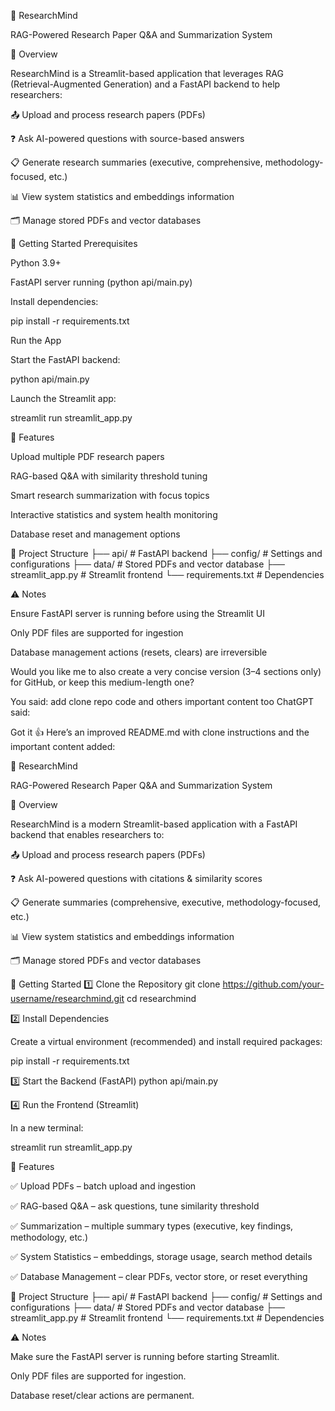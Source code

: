 🧠 ResearchMind

RAG-Powered Research Paper Q&A and Summarization System

📌 Overview

ResearchMind is a Streamlit-based application that leverages RAG (Retrieval-Augmented Generation) and a FastAPI backend to help researchers:

📤 Upload and process research papers (PDFs)

❓ Ask AI-powered questions with source-based answers

📋 Generate research summaries (executive, comprehensive, methodology-focused, etc.)

📊 View system statistics and embeddings information

🗂 Manage stored PDFs and vector databases

🚀 Getting Started
Prerequisites

Python 3.9+

FastAPI server running (python api/main.py)

Install dependencies:

pip install -r requirements.txt

Run the App

Start the FastAPI backend:

python api/main.py


Launch the Streamlit app:

streamlit run streamlit_app.py

🔑 Features

Upload multiple PDF research papers

RAG-based Q&A with similarity threshold tuning

Smart research summarization with focus topics

Interactive statistics and system health monitoring

Database reset and management options

📂 Project Structure
├── api/               # FastAPI backend
├── config/            # Settings and configurations
├── data/              # Stored PDFs and vector database
├── streamlit_app.py   # Streamlit frontend
└── requirements.txt   # Dependencies

⚠️ Notes

Ensure FastAPI server is running before using the Streamlit UI

Only PDF files are supported for ingestion

Database management actions (resets, clears) are irreversible

Would you like me to also create a very concise version (3–4 sections only) for GitHub, or keep this medium-length one?

You said:
add clone repo code and others important content too
ChatGPT said:

Got it 👍
Here’s an improved README.md with clone instructions and the important content added:

🧠 ResearchMind

RAG-Powered Research Paper Q&A and Summarization System

📌 Overview

ResearchMind is a modern Streamlit-based application with a FastAPI backend that enables researchers to:

📤 Upload and process research papers (PDFs)

❓ Ask AI-powered questions with citations & similarity scores

📋 Generate summaries (comprehensive, executive, methodology-focused, etc.)

📊 View system statistics and embeddings information

🗂 Manage stored PDFs and vector databases

🚀 Getting Started
1️⃣ Clone the Repository
git clone https://github.com/your-username/researchmind.git
cd researchmind

2️⃣ Install Dependencies

Create a virtual environment (recommended) and install required packages:

pip install -r requirements.txt

3️⃣ Start the Backend (FastAPI)
python api/main.py

4️⃣ Run the Frontend (Streamlit)

In a new terminal:

streamlit run streamlit_app.py

🔑 Features

✅ Upload PDFs – batch upload and ingestion

✅ RAG-based Q&A – ask questions, tune similarity threshold

✅ Summarization – multiple summary types (executive, key findings, methodology, etc.)

✅ System Statistics – embeddings, storage usage, search method details

✅ Database Management – clear PDFs, vector store, or reset everything

📂 Project Structure
├── api/               # FastAPI backend
├── config/            # Settings and configurations
├── data/              # Stored PDFs and vector database
├── streamlit_app.py   # Streamlit frontend
└── requirements.txt   # Dependencies

⚠️ Notes

Make sure the FastAPI server is running before starting Streamlit.

Only PDF files are supported for ingestion.

Database reset/clear actions are permanent.
